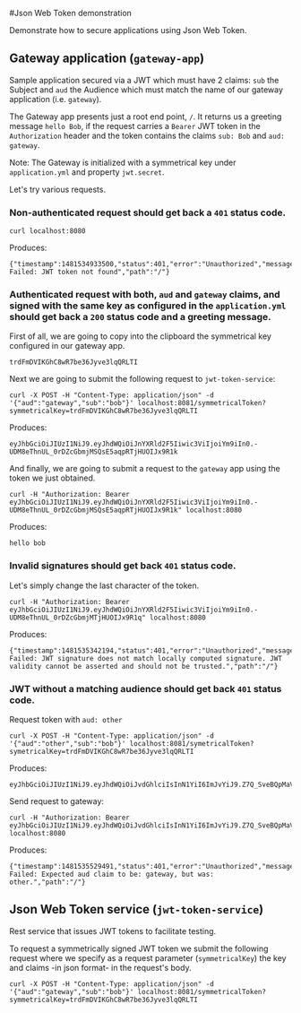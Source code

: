 #Json Web Token demonstration

Demonstrate how to secure applications using Json Web Token.

## Gateway application (`gateway-app`)

Sample application secured via a JWT which must have 2 claims: `sub` the Subject and `aud` the Audience which must match the name of our gateway application (i.e. `gateway`).

The Gateway app presents just a root end point, `/`. It returns us a greeting message `hello Bob`, if the request carries a `Bearer` JWT token in the `Authorization` header and the token contains the claims `sub: Bob` and `aud: gateway`.

Note: The Gateway is initialized with a symmetrical key under `application.yml` and property `jwt.secret`.

Let's try various requests.

### Non-authenticated request should get back a `401` status code.

```
curl localhost:8080
```
Produces:
```
{"timestamp":1481534933500,"status":401,"error":"Unauthorized","message":"Authentication Failed: JWT token not found","path":"/"}
```

### Authenticated request with both, `aud` and `gateway` claims, and signed with the same key as configured in the `application.yml` should get back a `200` status code and a greeting message.

First of all, we are going to copy into the clipboard the symmetrical key configured in our gateway app.
```
trdFmDVIKGhC8wR7be36Jyve3lqQRLTI
```
Next we are going to submit the following request to `jwt-token-service`:
```
curl -X POST -H "Content-Type: application/json" -d '{"aud":"gateway","sub":"bob"}' localhost:8081/symmetricalToken?symmetricalKey=trdFmDVIKGhC8wR7be36Jyve3lqQRLTI
```
Produces:
```
eyJhbGciOiJIUzI1NiJ9.eyJhdWQiOiJnYXRld2F5Iiwic3ViIjoiYm9iIn0.-UDM8eThnUL_0rDZcGbmjMSQsE5aqpRTjHUOIJx9R1k
```

And finally, we are going to submit a request to the `gateway` app using the token we just obtained.

```
curl -H "Authorization: Bearer eyJhbGciOiJIUzI1NiJ9.eyJhdWQiOiJnYXRld2F5Iiwic3ViIjoiYm9iIn0.-UDM8eThnUL_0rDZcGbmjMSQsE5aqpRTjHUOIJx9R1k" localhost:8080
```
Produces:
```
hello bob
```

### Invalid signatures should get back `401` status code.
Let's simply change the last character of the token.
```
curl -H "Authorization: Bearer eyJhbGciOiJIUzI1NiJ9.eyJhdWQiOiJnYXRld2F5Iiwic3ViIjoiYm9iIn0.-UDM8eThnUL_0rDZcGbmjMTjHUOIJx9R1q" localhost:8080
```
Produces:
```
{"timestamp":1481535342194,"status":401,"error":"Unauthorized","message":"Authentication Failed: JWT signature does not match locally computed signature. JWT validity cannot be asserted and should not be trusted.","path":"/"}
```

### JWT without a matching audience should get back `401` status code.

Request token with `aud: other`
```
curl -X POST -H "Content-Type: application/json" -d '{"aud":"other","sub":"bob"}' localhost:8081/symetricalToken?symetricalKey=trdFmDVIKGhC8wR7be36Jyve3lqQRLTI
```
Produces:
```
eyJhbGciOiJIUzI1NiJ9.eyJhdWQiOiJvdGhlciIsInN1YiI6ImJvYiJ9.Z7Q_SveBQpMaVtTNslfsht1yLF04AMd7IDBGzldVrEc
```
Send request to gateway:
```
curl -H "Authorization: Bearer eyJhbGciOiJIUzI1NiJ9.eyJhdWQiOiJvdGhlciIsInN1YiI6ImJvYiJ9.Z7Q_SveBQpMaVtTNslfsht1yLF04AMd7IDBGzldVrEc" localhost:8080
```
Produces:
```
{"timestamp":1481535529491,"status":401,"error":"Unauthorized","message":"Authentication Failed: Expected aud claim to be: gateway, but was: other.","path":"/"}
```


## Json Web Token service (`jwt-token-service`)

Rest service that issues JWT tokens to facilitate testing.

To request a symmetrically signed JWT token we submit the following request where we specify as a request parameter (`symmetricalKey`) the key and claims -in json format- in the request's body.

```
curl -X POST -H "Content-Type: application/json" -d '{"aud":"gateway","sub":"bob"}' localhost:8081/symmetricalToken?symmetricalKey=trdFmDVIKGhC8wR7be36Jyve3lqQRLTI
```
